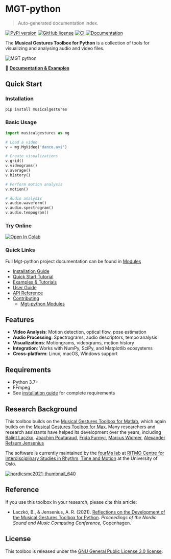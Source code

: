 # MGT-python

> Auto-generated documentation index.

[![PyPi version](https://badgen.net/pypi/v/musicalgestures/)](https://pypi.org/project/musicalgestures)
[![GitHub license](https://img.shields.io/github/license/fourMs/MGT-python.svg)](https://github.com/fourMs/MGT-python/blob/master/LICENSE)
[![CI](https://github.com/fourMs/MGT-python/actions/workflows/ci.yml/badge.svg)](https://github.com/fourMs/MGT-python/actions/workflows/ci.yml)
[![Documentation](https://github.com/fourMs/MGT-python/actions/workflows/docs.yml/badge.svg)](https://fourms.github.io/MGT-python/)

The **Musical Gestures Toolbox for Python** is a collection of tools for visualizing and analysing audio and video files.

![MGT python](https://raw.githubusercontent.com/fourMs/MGT-python/master/musicalgestures/documentation/figures/promo/ipython_example.gif)

📖 **[Documentation & Examples](https://fourms.github.io/MGT-python/)**

## Quick Start

### Installation

```bash
pip install musicalgestures
```

### Basic Usage

```python
import musicalgestures as mg

# Load a video
v = mg.MgVideo('dance.avi')

# Create visualizations
v.grid()
v.videograms()
v.average()
v.history()

# Perform motion analysis
v.motion()

# Audio analysis
v.audio.waveform()
v.audio.spectrogram()
v.audio.tempogram()
```

### Try Online

[![Open In Colab](https://colab.research.google.com/assets/colab-badge.svg)](https://colab.research.google.com/github/fourMs/MGT-python/blob/master/musicalgestures/MusicalGesturesToolbox.ipynb)

### Quick Links

Full Mgt-python project documentation can be found in [Modules](MODULES.md#mgt-python-modules)

- [Installation Guide](docs/installation.md)
- [Quick Start Tutorial](docs/quickstart.md)
- [Examples & Tutorials](docs/examples.md)
- [User Guide](docs/user-guide/core-classes.md)
- [API Reference](docs/musicalgestures/index.md)
- [Contributing](docs/contributing.md)
  - [Mgt-python Modules](MODULES.md#mgt-python-modules)

## Features

- **Video Analysis**: Motion detection, optical flow, pose estimation
- **Audio Processing**: Spectrograms, audio descriptors, tempo analysis
- **Visualizations**: Motiongrams, videograms, motion history
- **Integration**: Works with NumPy, SciPy, and Matplotlib ecosystems
- **Cross-platform**: Linux, macOS, Windows support

## Requirements

- Python 3.7+
- FFmpeg
- See [installation guide](docs/installation.md) for complete requirements

## Research Background

This toolbox builds on the [Musical Gestures Toolbox for Matlab](https://github.com/fourMs/MGT-matlab/), which again builds on the [Musical Gestures Toolbox for Max](https://www.uio.no/ritmo/english/research/labs/fourms/software/musicalgesturestoolbox/mgt-max/). Many researchers and research assistants have helped its development over the years, including [Balint Laczko](https://github.com/balintlaczko), [Joachim Poutaraud](https://github.com/joachimpoutaraud), [Frida Furmyr](https://github.com/fridafu), [Marcus Widmer](https://github.com/marcuswidmer), [Alexander Refsum Jensenius](https://github.com/alexarje/)

The software is currently maintained by the [fourMs lab](https://github.com/fourMs) at [RITMO Centre for Interdisciplinary Studies in Rhythm, Time and Motion](https://www.uio.no/ritmo/english/) at the University of Oslo.

[![nordicsmc2021-thumbnail_640](https://github.com/user-attachments/assets/150b1143-0730-4083-af52-8c062a080deb)](https://www.youtube.com/watch?v=tZVX_lDFrwc)

## Reference

If you use this toolbox in your research, please cite this article:

- Laczkó, B., & Jensenius, A. R. (2021). [Reflections on the Development of the Musical Gestures Toolbox for Python](https://www.duo.uio.no/bitstream/handle/10852/89331/Laczk%25C3%25B3_et_al_2021_Reflections_on_the_Development_of_the.pdf?sequence=2&isAllowed=y). *Proceedings of the Nordic Sound and Music Computing Conference*, Copenhagen.

## License

This toolbox is released under the [GNU General Public License 3.0 license](https://www.gnu.org/licenses/gpl-3.0.en.html).
